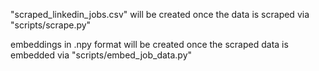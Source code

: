 "scraped_linkedin_jobs.csv" will be created once the data is scraped via "scripts/scrape.py"

embeddings in .npy format will be created once the scraped data is embedded via "scripts/embed_job_data.py"
